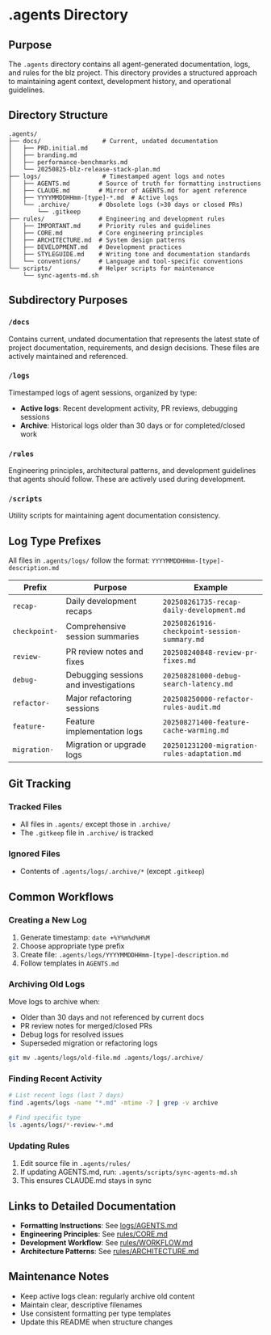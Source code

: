 # .agents Directory

## Purpose

The `.agents` directory contains all agent-generated documentation, logs, and rules for the blz project. This directory provides a structured approach to maintaining agent context, development history, and operational guidelines.

## Directory Structure

```text
.agents/
├── docs/                 # Current, undated documentation
│   ├── PRD.initial.md
│   ├── branding.md
│   ├── performance-benchmarks.md
│   └── 20250825-blz-release-stack-plan.md
├── logs/                 # Timestamped agent logs and notes
│   ├── AGENTS.md        # Source of truth for formatting instructions
│   ├── CLAUDE.md        # Mirror of AGENTS.md for agent reference
│   ├── YYYYMMDDHHmm-[type]-*.md  # Active logs
│   └── .archive/        # Obsolete logs (>30 days or closed PRs)
│       └── .gitkeep
├── rules/               # Engineering and development rules
│   ├── IMPORTANT.md     # Priority rules and guidelines
│   ├── CORE.md          # Core engineering principles
│   ├── ARCHITECTURE.md  # System design patterns
│   ├── DEVELOPMENT.md   # Development practices
│   ├── STYLEGUIDE.md    # Writing tone and documentation standards
│   └── conventions/     # Language and tool-specific conventions
└── scripts/             # Helper scripts for maintenance
    └── sync-agents-md.sh
```

## Subdirectory Purposes

### `/docs`

Contains current, undated documentation that represents the latest state of project documentation, requirements, and design decisions. These files are actively maintained and referenced.

### `/logs`

Timestamped logs of agent sessions, organized by type:

- **Active logs**: Recent development activity, PR reviews, debugging sessions
- **Archive**: Historical logs older than 30 days or for completed/closed work

### `/rules`

Engineering principles, architectural patterns, and development guidelines that agents should follow. These are actively used during development.

### `/scripts`

Utility scripts for maintaining agent documentation consistency.

## Log Type Prefixes

All files in `.agents/logs/` follow the format: `YYYYMMDDHHmm-[type]-description.md`

| Prefix | Purpose | Example |
|--------|---------|---------|
| `recap-` | Daily development recaps | `202508261735-recap-daily-development.md` |
| `checkpoint-` | Comprehensive session summaries | `202508261916-checkpoint-session-summary.md` |
| `review-` | PR review notes and fixes | `202508240848-review-pr-fixes.md` |
| `debug-` | Debugging sessions and investigations | `202508281000-debug-search-latency.md` |
| `refactor-` | Major refactoring sessions | `202508250000-refactor-rules-audit.md` |
| `feature-` | Feature implementation logs | `202508271400-feature-cache-warming.md` |
| `migration-` | Migration or upgrade logs | `202501231200-migration-rules-adaptation.md` |

## Git Tracking

### Tracked Files

- All files in `.agents/` except those in `.archive/`
- The `.gitkeep` file in `.archive/` is tracked

### Ignored Files

- Contents of `.agents/logs/.archive/*` (except `.gitkeep`)

## Common Workflows

### Creating a New Log

1. Generate timestamp: `date +%Y%m%d%H%M`
2. Choose appropriate type prefix
3. Create file: `.agents/logs/YYYYMMDDHHmm-[type]-description.md`
4. Follow templates in `AGENTS.md`

### Archiving Old Logs

Move logs to archive when:

- Older than 30 days and not referenced by current docs
- PR review notes for merged/closed PRs
- Debug logs for resolved issues
- Superseded migration or refactoring logs

```bash
git mv .agents/logs/old-file.md .agents/logs/.archive/
```

### Finding Recent Activity

```bash
# List recent logs (last 7 days)
find .agents/logs -name "*.md" -mtime -7 | grep -v archive

# Find specific type
ls .agents/logs/*-review-*.md
```

### Updating Rules

1. Edit source file in `.agents/rules/`
2. If updating AGENTS.md, run: `.agents/scripts/sync-agents-md.sh`
3. This ensures CLAUDE.md stays in sync

## Links to Detailed Documentation

- **Formatting Instructions**: See [logs/AGENTS.md](logs/AGENTS.md)
- **Engineering Principles**: See [rules/CORE.md](rules/CORE.md)
- **Development Workflow**: See [rules/WORKFLOW.md](rules/WORKFLOW.md)
- **Architecture Patterns**: See [rules/ARCHITECTURE.md](rules/ARCHITECTURE.md)

## Maintenance Notes

- Keep active logs clean: regularly archive old content
- Maintain clear, descriptive filenames
- Use consistent formatting per type templates
- Update this README when structure changes
